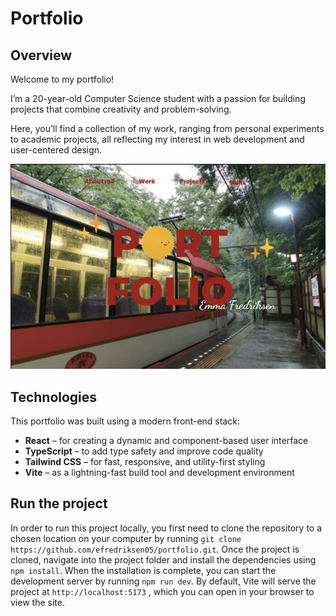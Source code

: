 # Portfolio

## Overview
Welcome to my portfolio!

I’m a 20-year-old Computer Science student with a passion for building projects that combine creativity and problem-solving.  

Here, you’ll find a collection of my work, ranging from personal experiments to academic projects, all reflecting my interest in web development and user-centered design.  

![frontpage v1](/src/assets/project/my_website.png)

## Technologies
This portfolio was built using a modern front-end stack:

- **React** – for creating a dynamic and component-based user interface  
- **TypeScript** – to add type safety and improve code quality  
- **Tailwind CSS** – for fast, responsive, and utility-first styling  
- **Vite** – as a lightning-fast build tool and development environment  
  
## Run the project
In order to run this project locally, you first need to clone the repository to a chosen location on your computer by running `git clone https://github.com/efredriksen05/portfolio.git`. Once the project is cloned, navigate into the project folder and install the dependencies using `npm install`. When the installation is complete, you can start the development server by running `npm run dev`. By default, Vite will serve the project at `http://localhost:5173`
, which you can open in your browser to view the site.
